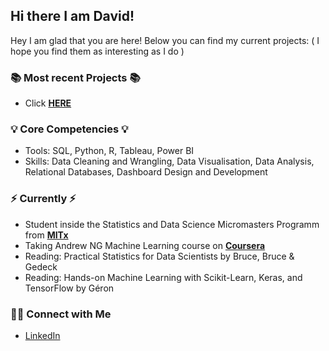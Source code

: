 ## Hi there I am David!
Hey I am glad that you are here! 
Below you can find my current projects: ( I hope you find them as interesting as I do )

### 📚 Most recent Projects 📚
- Click **[HERE](https://github.com/DavidBrueninghoff/Portfolio/blob/main/README.md)** 

### 💡 Core Competencies 💡
- Tools: SQL, Python, R, Tableau, Power BI 
- Skills: Data Cleaning and Wrangling, Data Visualisation, Data Analysis, Relational Databases, Dashboard Design and Development

### ⚡️ Currently ⚡️
- Student inside the Statistics and Data Science Micromasters Programm from **[MITx](https://micromasters.mit.edu/ds/)** 
- Taking Andrew NG Machine Learning course on **[Coursera](https://de.coursera.org/specializations/machine-learning-introduction)**   
- Reading: Practical Statistics for Data Scientists by Bruce, Bruce & Gedeck
- Reading: Hands-on Machine Learning with Scikit-Learn, Keras, and TensorFlow by Géron

### 🙌🏻 Connect with Me
- [LinkedIn](https://www.linkedin.com/in/DavidBrueninghoff/)

